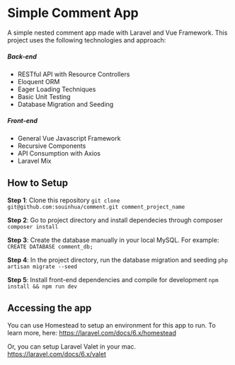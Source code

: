 # Simple Comment App
A simple nested comment app made with Laravel and Vue Framework. This project uses the following technologies and approach:

##### Back-end
- RESTful API with Resource Controllers
- Eloquent ORM
- Eager Loading Techniques
- Basic Unit Testing
- Database Migration and Seeding

##### Front-end
- General Vue Javascript Framework
- Recursive Components
- API Consumption with Axios
- Laravel Mix

## How to Setup

**Step 1**: Clone this repository
`git clone git@github.com:souinhua/comment.git comment_project_name`

**Step 2**: Go to project directory and install dependecies through composer
`composer install`

**Step 3**: Create the database manually in your local MySQL. For example:
`CREATE DATABASE comment_db;`

**Step 4**: In the project directory, run the database migration and seeding
`php artisan migrate --seed`

**Step 5**: Install front-end dependencies and compile for development
`npm install && npm run dev`

## Accessing the app
You can use Homestead to setup an environment for this app to run. To learn more, here: https://laravel.com/docs/6.x/homestead

Or, you can setup Laravel Valet in your mac. https://laravel.com/docs/6.x/valet
